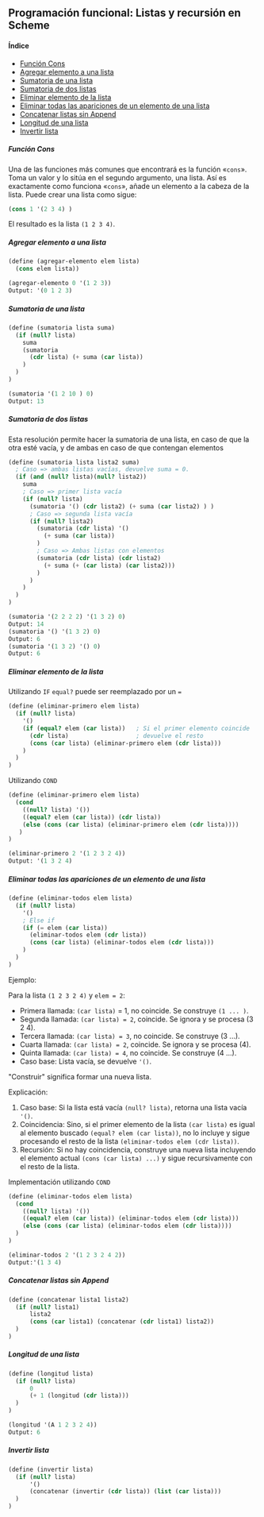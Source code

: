 ## Programación funcional: Listas y recursión en Scheme

#### Índice
- [Función Cons](#función-cons)
- [Agregar elemento a una lista](#agregar-elemento-a-una-lista)
- [Sumatoria de una lista](#sumatoria-de-una-lista)
- [Sumatoria de dos listas](#sumatoria-de-dos-listas)
- [Eliminar elemento de la lista](#eliminar-elemento-de-la-lista)
- [Eliminar todas las apariciones de un elemento de una lista](#eliminar-todas-las-apariciones-de-un-elemento-de-una-lista)
- [Concatenar listas sin Append](#concatenar-listas-sin-append)
- [Longitud de una lista](#longitud-de-una-lista)
- [Invertir lista](#invertir-lista)

##### Función Cons
Una de las funciones más comunes que encontrará es la función «`cons`». Toma un valor y lo sitúa en el segundo argumento, una lista.
Así es exactamente como funciona «`cons`», añade un elemento a la cabeza de la lista. Puede crear una lista como sigue:

```scheme
(cons 1 '(2 3 4) )
```
El resultado es la lista `(1 2 3 4)`.


##### Agregar elemento a una lista
```scheme
(define (agregar-elemento elem lista)
  (cons elem lista))
```
```scheme
(agregar-elemento 0 '(1 2 3))
Output: '(0 1 2 3)
```

##### Sumatoria de una lista
```scheme
(define (sumatoria lista suma) 
  (if (null? lista) 
    suma
    (sumatoria  
      (cdr lista) (+ suma (car lista)) 
    ) 
  ) 
)
```
```scheme
(sumatoria '(1 2 10 ) 0) 
Output: 13
```

##### Sumatoria de dos listas
Esta resolución permite hacer la sumatoria de una lista, en caso de que la otra esté vacía, y de ambas en caso de que contengan elementos
```scheme
(define (sumatoria lista lista2 suma)
  ; Caso => ambas listas vacías, devuelve suma = 0.
  (if (and (null? lista)(null? lista2))
    suma
    ; Caso => primer lista vacía
    (if (null? lista)
      (sumatoria '() (cdr lista2) (+ suma (car lista2) ) )
      ; Caso => segunda lista vacía
      (if (null? lista2)
        (sumatoria (cdr lista) '() 
          (+ suma (car lista))
        )
        ; Caso => Ambas listas con elementos
        (sumatoria (cdr lista) (cdr lista2)
          (+ suma (+ (car lista) (car lista2)))
        )
      )
    )
  )
)
```
```scheme
(sumatoria '(2 2 2 2) '(1 3 2) 0)
Output: 14
(sumatoria '() '(1 3 2) 0)
Output: 6
(sumatoria '(1 3 2) '() 0)
Output: 6
```
##### Eliminar elemento de la lista
Utilizando `IF`
`equal?` puede ser reemplazado por un `=`
```scheme
(define (eliminar-primero elem lista) 
  (if (null? lista)
    '()
    (if (equal? elem (car lista))   ; Si el primer elemento coincide
      (cdr lista)                   ; devuelve el resto
      (cons (car lista) (eliminar-primero elem (cdr lista))) 
    )   
  )
) 
```

Utilizando `COND`
```scheme
(define (eliminar-primero elem lista)
  (cond
    ((null? lista) '())                   
    ((equal? elem (car lista)) (cdr lista)) 
    (else (cons (car lista) (eliminar-primero elem (cdr lista))))
   )
)
```
```scheme
(eliminar-primero 2 '(1 2 3 2 4))
Output: '(1 3 2 4)
```


##### Eliminar todas las apariciones de un elemento de una lista
```scheme
(define (eliminar-todos elem lista)
  (if (null? lista)
    '()
    ; Else if
    (if (= elem (car lista))
      (eliminar-todos elem (cdr lista)) 
      (cons (car lista) (eliminar-todos elem (cdr lista)))
    )
  )
)
```
Ejemplo:

Para la lista `(1 2 3 2 4)` y `elem = 2`:
- Primera llamada: `(car lista)` = 1, no coincide. Se construye `(1 ... )`.
- Segunda llamada: `(car lista) = 2`, coincide. Se ignora y se procesa (3 2 4).
- Tercera llamada: `(car lista) = 3`, no coincide. Se construye (3 ...).
- Cuarta llamada: `(car lista) = 2`, coincide. Se ignora y se procesa (4).
- Quinta llamada: `(car lista) = 4`, no coincide. Se construye (4 ...).
- Caso base: Lista vacía, se devuelve `'()`.

"Construir" significa formar una nueva lista.

Explicación: 
1. Caso base: Si la lista está vacía `(null? lista)`, retorna una lista vacía `'()`.
2. Coincidencia: Sino, si el primer elemento de la lista `(car lista)` es igual al elemento buscado `(equal? elem (car lista))`, no lo incluye y sigue procesando el resto de la lista `(eliminar-todos elem (cdr lista))`.
3. Recursión: Si no hay coincidencia, construye una nueva lista incluyendo el elemento actual `(cons (car lista) ...)` y sigue recursivamente con el resto de la lista.

Implementación utilizando `COND`
```scheme
(define (eliminar-todos elem lista)
  (cond
    ((null? lista) '())                   
    ((equal? elem (car lista)) (eliminar-todos elem (cdr lista))) 
    (else (cons (car lista) (eliminar-todos elem (cdr lista))))
  )
) 
```
```scheme
(eliminar-todos 2 '(1 2 3 2 4 2))
Output:'(1 3 4)
```


##### Concatenar listas sin Append
```scheme
(define (concatenar lista1 lista2)
  (if (null? lista1)
      lista2
      (cons (car lista1) (concatenar (cdr lista1) lista2))
  )
)
```
##### Longitud de una lista
```scheme
(define (longitud lista)
  (if (null? lista)
      0
      (+ 1 (longitud (cdr lista)))
  )
)
```
```scheme
(longitud '(A 1 2 3 2 4))
Output: 6
```
##### Invertir lista
```scheme
(define (invertir lista)
  (if (null? lista)
      '()
      (concatenar (invertir (cdr lista)) (list (car lista)))
  )
)
```
